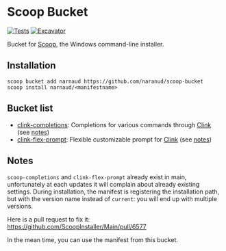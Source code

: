# Scoop Bucket

[![Tests](https://github.com/narnaud/scoop-bucket/actions/workflows/ci.yml/badge.svg)](https://github.com/narnaud/scoop-bucket/actions/workflows/ci.yml) [![Excavator](https://github.com/narnaud/scoop-bucket/actions/workflows/excavator.yml/badge.svg)](https://github.com/narnaud/scoop-bucket/actions/workflows/excavator.yml)

Bucket for [Scoop](https://scoop.sh), the Windows command-line installer.

## Installation

```pwsh
scoop bucket add narnaud https://github.com/naranud/scoop-bucket
scoop install narnaud/<manifestname>
```

## Bucket list

- [clink-completions](https://github.com/vladimir-kotikov/clink-completions): Completions for various commands through [Clink](https://chrisant996.github.io/clink/) (see [notes](#notes))
- [clink-flex-prompt](https://github.com/chrisant996/clink-flex-prompt): Flexible customizable prompt for [Clink](https://chrisant996.github.io/clink/) (see [notes](#notes))

## Notes

`scoop-completions` and `clink-flex-prompt` already exist in main, unfortunately at each updates it will complain about already existing settings. During installation, the manifest is registering the installation path, but with the version name instead of `current`: you will end up with multiple versions.

Here is a pull request to fix it: <https://github.com/ScoopInstaller/Main/pull/6577>

In the mean time, you can use the manifest from this bucket.
